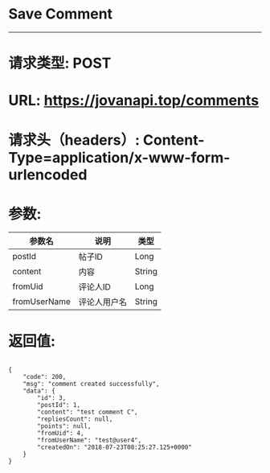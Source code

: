 # Save Comment
---
# 请求类型: POST
# URL: https://jovanapi.top/comments
# 请求头（headers）: Content-Type=application/x-www-form-urlencoded
# 参数:
参数名 | 说明                   | 类型
----- |----------------------- | ----
postId | 帖子ID   | Long
content  | 内容        | String
fromUid | 评论人ID | Long
fromUserName | 评论人用户名 | String
# 返回值:
<pre><code>
{
    "code": 200,
    "msg": "comment created successfully",
    "data": {
        "id": 3,
        "postId": 1,
        "content": "test comment C",
        "repliesCount": null,
        "points": null,
        "fromUid": 4,
        "fromUserName": "test@user4",
        "createdOn": "2018-07-23T08:25:27.125+0000"
    }
}
</code></pre>
